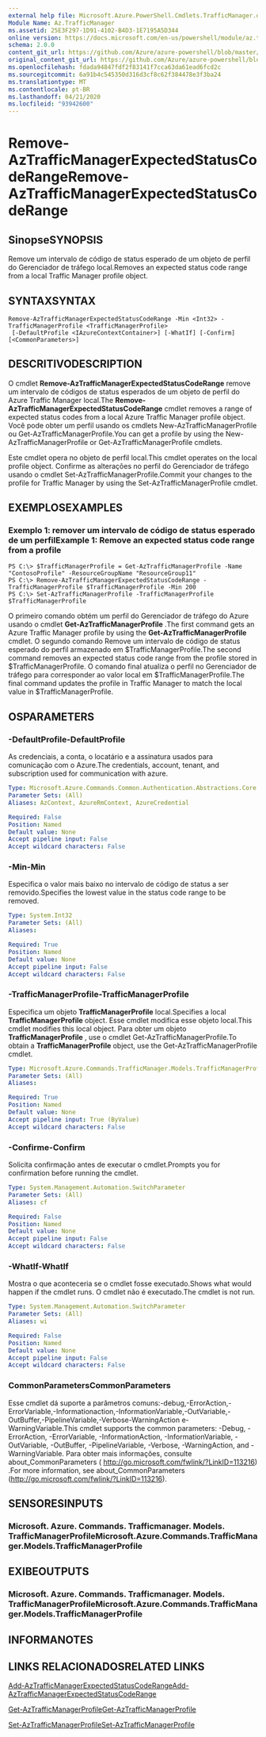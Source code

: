```yaml
---
external help file: Microsoft.Azure.PowerShell.Cmdlets.TrafficManager.dll-Help.xml
Module Name: Az.TrafficManager
ms.assetid: 25E3F297-1D91-4102-B4D3-1E7195A5D344
online version: https://docs.microsoft.com/en-us/powershell/module/az.trafficmanager/remove-aztrafficmanagerexpectedstatuscoderange
schema: 2.0.0
content_git_url: https://github.com/Azure/azure-powershell/blob/master/src/TrafficManager/TrafficManager/help/Remove-AzTrafficManagerExpectedStatusCodeRange.md
original_content_git_url: https://github.com/Azure/azure-powershell/blob/master/src/TrafficManager/TrafficManager/help/Remove-AzTrafficManagerExpectedStatusCodeRange.md
ms.openlocfilehash: fdada94847fdf2f83141f7cca63da61ead6fcd2c
ms.sourcegitcommit: 6a91b4c545350d316d3cf8c62f384478e3f3ba24
ms.translationtype: MT
ms.contentlocale: pt-BR
ms.lasthandoff: 04/21/2020
ms.locfileid: "93942600"
---
```

# <span data-ttu-id="23a68-101">Remove-AzTrafficManagerExpectedStatusCodeRange</span><span class="sxs-lookup"><span data-stu-id="23a68-101">Remove-AzTrafficManagerExpectedStatusCodeRange</span></span>

## <span data-ttu-id="23a68-102">Sinopse</span><span class="sxs-lookup"><span data-stu-id="23a68-102">SYNOPSIS</span></span>
<span data-ttu-id="23a68-103">Remove um intervalo de código de status esperado de um objeto de perfil do Gerenciador de tráfego local.</span><span class="sxs-lookup"><span data-stu-id="23a68-103">Removes an expected status code range from a local Traffic Manager profile object.</span></span>

## <span data-ttu-id="23a68-104">SYNTAX</span><span class="sxs-lookup"><span data-stu-id="23a68-104">SYNTAX</span></span>

```
Remove-AzTrafficManagerExpectedStatusCodeRange -Min <Int32> -TrafficManagerProfile <TrafficManagerProfile>
 [-DefaultProfile <IAzureContextContainer>] [-WhatIf] [-Confirm] [<CommonParameters>]
```

## <span data-ttu-id="23a68-105">DESCRITIVO</span><span class="sxs-lookup"><span data-stu-id="23a68-105">DESCRIPTION</span></span>
<span data-ttu-id="23a68-106">O cmdlet **Remove-AzTrafficManagerExpectedStatusCodeRange** remove um intervalo de códigos de status esperados de um objeto de perfil do Azure Traffic Manager local.</span><span class="sxs-lookup"><span data-stu-id="23a68-106">The **Remove-AzTrafficManagerExpectedStatusCodeRange** cmdlet removes a range of expected status codes from a local Azure Traffic Manager profile object.</span></span>
<span data-ttu-id="23a68-107">Você pode obter um perfil usando os cmdlets New-AzTrafficManagerProfile ou Get-AzTrafficManagerProfile.</span><span class="sxs-lookup"><span data-stu-id="23a68-107">You can get a profile by using the New-AzTrafficManagerProfile or Get-AzTrafficManagerProfile cmdlets.</span></span>

<span data-ttu-id="23a68-108">Este cmdlet opera no objeto de perfil local.</span><span class="sxs-lookup"><span data-stu-id="23a68-108">This cmdlet operates on the local profile object.</span></span>
<span data-ttu-id="23a68-109">Confirme as alterações no perfil do Gerenciador de tráfego usando o cmdlet Set-AzTrafficManagerProfile.</span><span class="sxs-lookup"><span data-stu-id="23a68-109">Commit your changes to the profile for Traffic Manager by using the Set-AzTrafficManagerProfile cmdlet.</span></span>

## <span data-ttu-id="23a68-110">EXEMPLOS</span><span class="sxs-lookup"><span data-stu-id="23a68-110">EXAMPLES</span></span>

### <span data-ttu-id="23a68-111">Exemplo 1: remover um intervalo de código de status esperado de um perfil</span><span class="sxs-lookup"><span data-stu-id="23a68-111">Example 1: Remove an expected status code range from a profile</span></span>
```
PS C:\> $TrafficManagerProfile = Get-AzTrafficManagerProfile -Name "ContosoProfile" -ResourceGroupName "ResourceGroup11"
PS C:\> Remove-AzTrafficManagerExpectedStatusCodeRange -TrafficManagerProfile $TrafficManagerProfile -Min 200
PS C:\> Set-AzTrafficManagerProfile -TrafficManagerProfile $TrafficManagerProfile
```

<span data-ttu-id="23a68-112">O primeiro comando obtém um perfil do Gerenciador de tráfego do Azure usando o cmdlet **Get-AzTrafficManagerProfile** .</span><span class="sxs-lookup"><span data-stu-id="23a68-112">The first command gets an Azure Traffic Manager profile by using the **Get-AzTrafficManagerProfile** cmdlet.</span></span>
<span data-ttu-id="23a68-113">O segundo comando Remove um intervalo de código de status esperado do perfil armazenado em $TrafficManagerProfile.</span><span class="sxs-lookup"><span data-stu-id="23a68-113">The second command removes an expected status code range from the profile stored in $TrafficManagerProfile.</span></span>
<span data-ttu-id="23a68-114">O comando final atualiza o perfil no Gerenciador de tráfego para corresponder ao valor local em $TrafficManagerProfile.</span><span class="sxs-lookup"><span data-stu-id="23a68-114">The final command updates the profile in Traffic Manager to match the local value in $TrafficManagerProfile.</span></span>

## <span data-ttu-id="23a68-115">OS</span><span class="sxs-lookup"><span data-stu-id="23a68-115">PARAMETERS</span></span>

### <span data-ttu-id="23a68-116">-DefaultProfile</span><span class="sxs-lookup"><span data-stu-id="23a68-116">-DefaultProfile</span></span>
<span data-ttu-id="23a68-117">As credenciais, a conta, o locatário e a assinatura usados para comunicação com o Azure.</span><span class="sxs-lookup"><span data-stu-id="23a68-117">The credentials, account, tenant, and subscription used for communication with azure.</span></span>

```yaml
Type: Microsoft.Azure.Commands.Common.Authentication.Abstractions.Core.IAzureContextContainer
Parameter Sets: (All)
Aliases: AzContext, AzureRmContext, AzureCredential

Required: False
Position: Named
Default value: None
Accept pipeline input: False
Accept wildcard characters: False
```

### <span data-ttu-id="23a68-118">-Min</span><span class="sxs-lookup"><span data-stu-id="23a68-118">-Min</span></span>
<span data-ttu-id="23a68-119">Especifica o valor mais baixo no intervalo de código de status a ser removido.</span><span class="sxs-lookup"><span data-stu-id="23a68-119">Specifies the lowest value in the status code range to be removed.</span></span>

```yaml
Type: System.Int32
Parameter Sets: (All)
Aliases:

Required: True
Position: Named
Default value: None
Accept pipeline input: False
Accept wildcard characters: False
```

### <span data-ttu-id="23a68-120">-TrafficManagerProfile</span><span class="sxs-lookup"><span data-stu-id="23a68-120">-TrafficManagerProfile</span></span>
<span data-ttu-id="23a68-121">Especifica um objeto **TrafficManagerProfile** local.</span><span class="sxs-lookup"><span data-stu-id="23a68-121">Specifies a local **TrafficManagerProfile** object.</span></span>
<span data-ttu-id="23a68-122">Esse cmdlet modifica esse objeto local.</span><span class="sxs-lookup"><span data-stu-id="23a68-122">This cmdlet modifies this local object.</span></span>
<span data-ttu-id="23a68-123">Para obter um objeto **TrafficManagerProfile** , use o cmdlet Get-AzTrafficManagerProfile.</span><span class="sxs-lookup"><span data-stu-id="23a68-123">To obtain a **TrafficManagerProfile** object, use the Get-AzTrafficManagerProfile cmdlet.</span></span>

```yaml
Type: Microsoft.Azure.Commands.TrafficManager.Models.TrafficManagerProfile
Parameter Sets: (All)
Aliases:

Required: True
Position: Named
Default value: None
Accept pipeline input: True (ByValue)
Accept wildcard characters: False
```

### <span data-ttu-id="23a68-124">-Confirme</span><span class="sxs-lookup"><span data-stu-id="23a68-124">-Confirm</span></span>
<span data-ttu-id="23a68-125">Solicita confirmação antes de executar o cmdlet.</span><span class="sxs-lookup"><span data-stu-id="23a68-125">Prompts you for confirmation before running the cmdlet.</span></span>

```yaml
Type: System.Management.Automation.SwitchParameter
Parameter Sets: (All)
Aliases: cf

Required: False
Position: Named
Default value: None
Accept pipeline input: False
Accept wildcard characters: False
```

### <span data-ttu-id="23a68-126">-WhatIf</span><span class="sxs-lookup"><span data-stu-id="23a68-126">-WhatIf</span></span>
<span data-ttu-id="23a68-127">Mostra o que aconteceria se o cmdlet fosse executado.</span><span class="sxs-lookup"><span data-stu-id="23a68-127">Shows what would happen if the cmdlet runs.</span></span> <span data-ttu-id="23a68-128">O cmdlet não é executado.</span><span class="sxs-lookup"><span data-stu-id="23a68-128">The cmdlet is not run.</span></span>

```yaml
Type: System.Management.Automation.SwitchParameter
Parameter Sets: (All)
Aliases: wi

Required: False
Position: Named
Default value: None
Accept pipeline input: False
Accept wildcard characters: False
```

### <span data-ttu-id="23a68-129">CommonParameters</span><span class="sxs-lookup"><span data-stu-id="23a68-129">CommonParameters</span></span>
<span data-ttu-id="23a68-130">Esse cmdlet dá suporte a parâmetros comuns:-debug,-ErrorAction,-ErrorVariable,-Informationaction,-InformationVariable,-OutVariable,-OutBuffer,-PipelineVariable,-Verbose-WarningAction e-WarningVariable.</span><span class="sxs-lookup"><span data-stu-id="23a68-130">This cmdlet supports the common parameters: -Debug, -ErrorAction, -ErrorVariable, -InformationAction, -InformationVariable, -OutVariable, -OutBuffer, -PipelineVariable, -Verbose, -WarningAction, and -WarningVariable.</span></span> <span data-ttu-id="23a68-131">Para obter mais informações, consulte about_CommonParameters ( http://go.microsoft.com/fwlink/?LinkID=113216) .</span><span class="sxs-lookup"><span data-stu-id="23a68-131">For more information, see about_CommonParameters (http://go.microsoft.com/fwlink/?LinkID=113216).</span></span>

## <span data-ttu-id="23a68-132">SENSORES</span><span class="sxs-lookup"><span data-stu-id="23a68-132">INPUTS</span></span>

### <span data-ttu-id="23a68-133">Microsoft. Azure. Commands. Trafficmanager. Models. TrafficManagerProfile</span><span class="sxs-lookup"><span data-stu-id="23a68-133">Microsoft.Azure.Commands.TrafficManager.Models.TrafficManagerProfile</span></span>

## <span data-ttu-id="23a68-134">EXIBE</span><span class="sxs-lookup"><span data-stu-id="23a68-134">OUTPUTS</span></span>

### <span data-ttu-id="23a68-135">Microsoft. Azure. Commands. Trafficmanager. Models. TrafficManagerProfile</span><span class="sxs-lookup"><span data-stu-id="23a68-135">Microsoft.Azure.Commands.TrafficManager.Models.TrafficManagerProfile</span></span>

## <span data-ttu-id="23a68-136">INFORMA</span><span class="sxs-lookup"><span data-stu-id="23a68-136">NOTES</span></span>

## <span data-ttu-id="23a68-137">LINKS RELACIONADOS</span><span class="sxs-lookup"><span data-stu-id="23a68-137">RELATED LINKS</span></span>

[<span data-ttu-id="23a68-138">Add-AzTrafficManagerExpectedStatusCodeRange</span><span class="sxs-lookup"><span data-stu-id="23a68-138">Add-AzTrafficManagerExpectedStatusCodeRange</span></span>](./Add-AzTrafficManagerExpectedStatusCodeRange.md)

[<span data-ttu-id="23a68-139">Get-AzTrafficManagerProfile</span><span class="sxs-lookup"><span data-stu-id="23a68-139">Get-AzTrafficManagerProfile</span></span>](./Get-AzTrafficManagerProfile.md)

[<span data-ttu-id="23a68-140">Set-AzTrafficManagerProfile</span><span class="sxs-lookup"><span data-stu-id="23a68-140">Set-AzTrafficManagerProfile</span></span>](./Set-AzTrafficManagerProfile.md)
